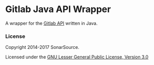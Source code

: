 # Gitlab Java API Wrapper

A wrapper for the [Gitlab API](https://gitlab.org) written in Java.
### License

Copyright 2014-2017 SonarSource.

Licensed under the [GNU Lesser General Public License, Version 3.0](http://www.gnu.org/licenses/lgpl.txt)
